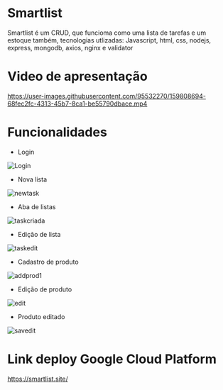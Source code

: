 # Smartlist 

Smartlist é um CRUD, que funcioma como uma lista de tarefas e um estoque também, tecnologias utlizadas: Javascript, html, css, nodejs, express, mongodb, axios, nginx e validator 

# Video de apresentação

https://user-images.githubusercontent.com/95532270/159808694-68fec2fc-4313-45b7-8ca1-be55790dbace.mp4

# Funcionalidades

* Login

![Login](https://user-images.githubusercontent.com/95532270/159810828-8c766f70-73e2-44fe-a543-81a77c09bf5a.JPG)

* Nova lista
 
![newtask](https://user-images.githubusercontent.com/95532270/159810855-47189724-7400-46bf-be01-3e09118eddd8.JPG)

* Aba de listas
 
![taskcriada](https://user-images.githubusercontent.com/95532270/159810873-b7255f76-3970-4a8a-9ef8-a161a18e75c3.JPG)

* Edição de lista

![taskedit](https://user-images.githubusercontent.com/95532270/159810911-538cb4f3-4389-4ec8-9eac-30790c18e837.JPG)

* Cadastro de produto

![addprod1](https://user-images.githubusercontent.com/95532270/159810932-205fcc0a-ee34-4273-b6c3-b8f84525e338.JPG)

* Edição de produto

![edit](https://user-images.githubusercontent.com/95532270/159810948-042f5985-0374-46d4-83fd-1d9c20edd087.JPG)

* Produto editado

![savedit](https://user-images.githubusercontent.com/95532270/159810981-74b0d4a9-c152-41f9-b1af-91b25125eb20.JPG)

# Link deploy Google Cloud Platform

https://smartlist.site/
